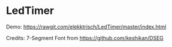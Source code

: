 # LedTimer
Demo: https://rawgit.com/elekktrisch/LedTimer/master/index.html

Credits: 7-Segment Font from https://github.com/keshikan/DSEG